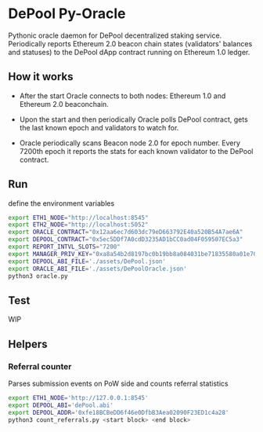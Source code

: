 # DePool Py-Oracle

Pythonic oracle daemon for DePool decentralized staking service. Periodically reports Ethereum 2.0 beacon chain states (validators' balances and statuses) to the DePool dApp contract running on Ethereum 1.0 ledger.

## How it works

* After the start Oracle connects to both nodes: Ethereum 1.0 and Ethereum 2.0 beaconchain.

* Upon the start and then periodically Oracle polls DePool contract, gets the last known epoch and validators to watch for.

* Oracle periodically scans Beacon node 2.0 for epoch number. Every 7200th epoch it reports the stats for each known validator to the DePool contract.

## Run

define the environment variables

```sh
export ETH1_NODE="http://localhost:8545"
export ETH2_NODE="http://localhost:5052"
export ORACLE_CONTRACT="0x12aa6ec7d603dc79eD663792E40a520B54A7ae6A"
export DEPOOL_CONTRACT="0x5ec5DDf7A0cdD3235AD1bCC0ad04F059507EC5a3"
export REPORT_INTVL_SLOTS="7200"
export MANAGER_PRIV_KEY="0xa8a54b2d8197bc0b19bb8a084031be71835580a01e70a45a13babd16c9bc1563"
export DEPOOL_ABI_FILE='./assets/DePool.json'
export ORACLE_ABI_FILE='./assets/DePoolOracle.json'
python3 oracle.py
```

## Test

WIP

## Helpers

### Referral counter

Parses submission events on PoW side and counts referral statistics

```sh
export ETH1_NODE='http://127.0.0.1:8545'
export DEPOOL_ABI='dePool.abi'
export DEPOOL_ADDR='0xfe18BCBeDD6f46e0DfbB3Aea02090F23ED1c4a28'
python3 count_referrals.py <start block> <end block>
```
